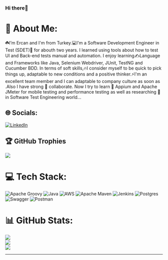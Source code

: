 ### Hi there👋 
   
# 💫 About Me:
☘️I’m Ercan and I'm from Turkey.💻I'm a Software Development Engineer in Test (SDET)🔭 for abouth two years. I learned using tools about how to test UI and Back-end tests manual and automation. I enjoy learning✍️Language and Frameworks like Java, Selenium Webdriver, JUnit, TestNG and Cucumber BDD. In terms of soft skills,🔥I consider myself to be quick to pick things up, adaptable to new conditions and a positive thinker.⚡I'm an excellent team member and I can adaptable to company culture as soon as .Also I have strong 💪 collaborate. Now I try to learn 🌱 Appium and Apache JMeter for mobile testing and performance testing as well as researching 🤔 in Software Test Engineering world...

## 🌐 Socials:
[![LinkedIn](https://img.shields.io/badge/LinkedIn-%230077B5.svg?logo=linkedin&logoColor=white)](https://linkedin.com/in/https://www.linkedin.com/in/ercanaltun) 

## 🏆 GitHub Trophies
![](https://github-profile-trophy.vercel.app/?username=ercanaltun&theme=radical&no-frame=false&no-bg=true&margin-w=4)


# 💻 Tech Stack:
![Apache Groovy](https://img.shields.io/badge/Apache%20Groovy-4298B8.svg?style=for-the-badge&logo=Apache+Groovy&logoColor=white) ![Java](https://img.shields.io/badge/java-%23ED8B00.svg?style=for-the-badge&logo=java&logoColor=white) ![AWS](https://img.shields.io/badge/AWS-%23FF9900.svg?style=for-the-badge&logo=amazon-aws&logoColor=white) ![Apache Maven](https://img.shields.io/badge/Apache%20Maven-C71A36?style=for-the-badge&logo=Apache%20Maven&logoColor=white) ![Jenkins](https://img.shields.io/badge/jenkins-%232C5263.svg?style=for-the-badge&logo=jenkins&logoColor=white) ![Postgres](https://img.shields.io/badge/postgres-%23316192.svg?style=for-the-badge&logo=postgresql&logoColor=white) ![Swagger](https://img.shields.io/badge/-Swagger-%23Clojure?style=for-the-badge&logo=swagger&logoColor=white) ![Postman](https://img.shields.io/badge/Postman-FF6C37?style=for-the-badge&logo=postman&logoColor=white)


# 📊 GitHub Stats:
![](https://github-readme-stats.vercel.app/api?username=ercanaltun&theme=dracula&hide_border=false&include_all_commits=true&count_private=true)<br/>
![](https://github-readme-streak-stats.herokuapp.com/?user=ercanaltun&theme=dracula&hide_border=false)<br/>
![](https://github-readme-stats.vercel.app/api/top-langs/?username=ercanaltun&theme=dracula&hide_border=false&include_all_commits=true&count_private=true&layout=compact)

---

<!-- Proudly created with GPRM ( https://gprm.itsvg.in ) -->	
